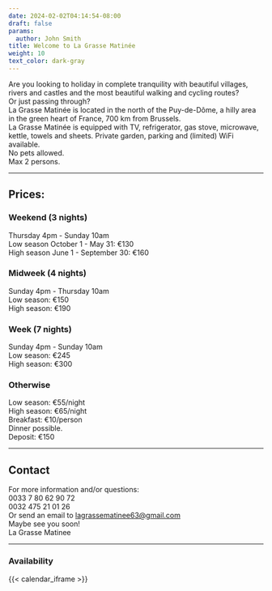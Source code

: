 ```yaml
---
date: 2024-02-02T04:14:54-08:00
draft: false
params:
  author: John Smith
title: Welcome to La Grasse Matinée
weight: 10
text_color: dark-gray
---
```


Are you looking to holiday in complete tranquility with beautiful villages, rivers and castles and the most beautiful walking and cycling routes?  
Or just passing through?  
La Grasse Matinée is located in the north of the Puy-de-Dôme, a hilly area in the green heart of France, 700 km from Brussels.  
La Grasse Matinée is equipped with TV, refrigerator, gas stove, microwave, kettle, towels and sheets.
Private garden, parking and (limited) WiFi available.  
No pets allowed.  
Max 2 persons.  

***

## Prices:  
### Weekend (3 nights)  
Thursday 4pm - Sunday 10am  
Low season October 1 - May 31: €130  
High season June 1 - September 30: €160  

### Midweek (4 nights)  
Sunday 4pm - Thursday 10am  
Low season: €150  
High season: €190  

### Week (7 nights)
Sunday 4pm - Sunday 10am  
Low season: €245  
High season: €300  

### Otherwise
Low season: €55/night  
High season: €65/night  
Breakfast: €10/person  
Dinner possible.  
Deposit: €150  

***

## Contact
For more information and/or questions:  
0033 7 80 62 90 72  
0032 475 21 01 26  
Or send an email to <lagrassematinee63@gmail.com>  
Maybe see you soon!  
La Grasse Matinee  

***

### Availability
{{< calendar_iframe >}}